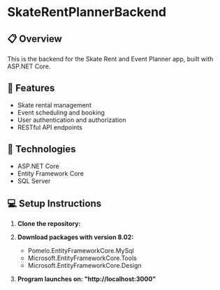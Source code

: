 ﻿# SkateRentPlannerBackend

## 📋 Overview
This is the backend for the Skate Rent and Event Planner app, built with ASP.NET Core.

## 🚀 Features
- Skate rental management
- Event scheduling and booking
- User authentication and authorization
- RESTful API endpoints

## 🔧 Technologies
- ASP.NET Core
- Entity Framework Core
- SQL Server

## 💻 Setup Instructions
1. **Clone the repository:**
2. **Download packages with version 8.02:**

   - Pomelo.EntityFrameworkCore.MySql 
   - Microsoft.EntityFrameworkCore.Tools  
   - Microsoft.EntityFrameworkCore.Design

3. **Program launches on: "http://localhost:3000"**